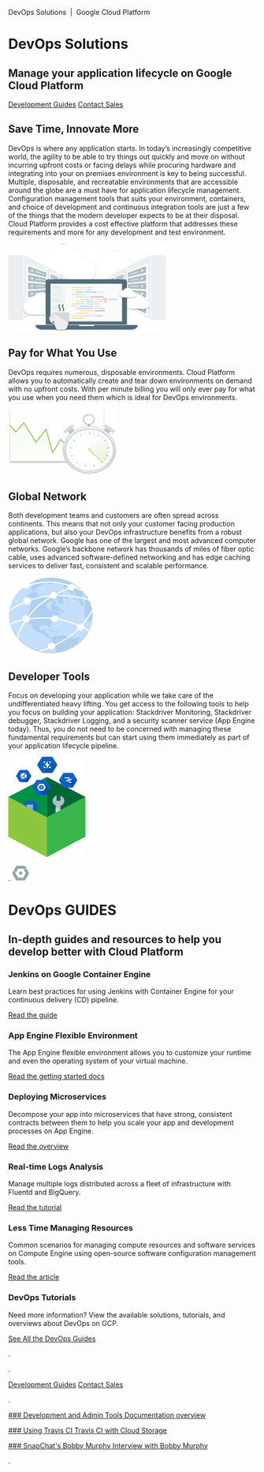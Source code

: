 DevOps Solutions  |  Google Cloud Platform

# DevOps Solutions

## Manage your application lifecycle on Google Cloud Platform

 [Development Guides](https://cloud.google.com/solutions/devops/#development_guides)  [Contact Sales](https://cloud.google.com/contact/)

## Save Time, Innovate More

DevOps is where any application starts. In today’s increasingly competitive world, the agility to be able to try things out quickly and move on without incurring upfront costs or facing delays while procuring hardware and integrating into your on premises environment is key to being successful. Multiple, disposable, and recreatable environments that are accessible around the globe are a must have for application lifecycle management. Configuration management tools that suits your environment, containers, and choice of development and continuous integration tools are just a few of the things that the modern developer expects to be at their disposal. Cloud Platform provides a cost effective platform that addresses these requirements and more for any development and test environment.

 ![](../_resources/af4a493bb4b4d92413b469197a935273.png)

## Pay for What You Use

DevOps requires numerous, disposable environments. Cloud Platform allows you to automatically create and tear down environments on demand with no upfront costs. With per minute billing you will only ever pay for what you use when you need them which is ideal for DevOps environments.

 ![](../_resources/7a0ec52575e1659d4a9909e6ef0f5b97.png)

## Global Network

Both development teams and customers are often spread across continents. This means that not only your customer facing production applications, but also your DevOps infrastructure benefits from a robust global network. Google has one of the largest and most advanced computer networks. Google’s backbone network has thousands of miles of fiber optic cable, uses advanced software-defined networking and has edge caching services to deliver fast, consistent and scalable performance.

 ![](../_resources/b2638c968aa89ff510691b5f6065e06d.png)

## Developer Tools

Focus on developing your application while we take care of the undifferentiated heavy lifting. You get access to the following tools to help you focus on building your application: Stackdriver Monitoring, Stackdriver debugger, Stackdriver Logging, and a security scanner service (App Engine today). Thus, you do not need to be concerned with managing these fundamental requirements but can start using them immediately as part of your application lifecycle pipeline.

 ![](../_resources/4d9fe46677d47c94f7c45d05e6353538.png)

.    ![](../_resources/2300b8b4c299654c4cbc98c90470816d.png)

# DevOps GUIDES

## In-depth guides and resources to help you develop better with Cloud Platform

### Jenkins on Google Container Engine

Learn best practices for using Jenkins with Container Engine for your continuous delivery (CD) pipeline.

 [Read the guide](https://cloud.google.com/solutions/jenkins-on-container-engine)

### App Engine Flexible Environment

The App Engine flexible environment allows you to customize your runtime and even the operating system of your virtual machine.

 [Read the getting started docs](https://cloud.google.com/appengine/docs/flexible/)

### Deploying Microservices

Decompose your app into microservices that have strong, consistent contracts between them to help you scale your app and development processes on App Engine.

 [Read the overview](https://cloud.google.com/solutions/microservices-on-app-engine)

### Real-time Logs Analysis

Manage multiple logs distributed across a fleet of infrastructure with Fluentd and BigQuery.

 [Read the tutorial](https://cloud.google.com/solutions/real-time/fluentd-bigquery)

### Less Time Managing Resources

Common scenarios for managing compute resources and software services on Compute Engine using open-source software configuration management tools.

 [Read the article](https://cloud.google.com/developers/articles/google-compute-engine-management-puppet-chef-salt-ansible/)

### DevOps Tutorials

Need more information? View the available solutions, tutorials, and overviews about DevOps on GCP.

 [See All the DevOps Guides](https://cloud.google.com/docs/tutorials#devops)

 .

.

 [Development Guides](https://cloud.google.com/solutions/devops/#development_guides)  [Contact Sales](https://cloud.google.com/contact/)

.

 [ ### Development and Admin Tools    Documentation overview](https://cloud.google.com/docs/overview/developer-and-admin-tools)

 [ ### Using Travis CI    Travis CI with Cloud Storage](https://docs.travis-ci.com/user/deployment/gcs/)

 [ ### SnapChat's Bobby Murphy    Interview with Bobby Murphy](https://youtu.be/17PtS1Qx8kU)

 .
